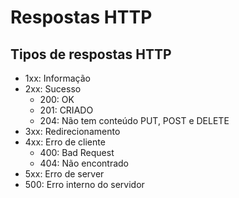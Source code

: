# Respostas HTTP

## Tipos de respostas HTTP

* 1xx: Informação
* 2xx: Sucesso
  * 200: OK
  * 201: CRIADO
  * 204: Não tem conteúdo PUT, POST e DELETE
* 3xx: Redirecionamento
* 4xx: Erro de cliente
  * 400: Bad Request
  * 404: Não encontrado
* 5xx: Erro de server
* 500: Erro interno do servidor

